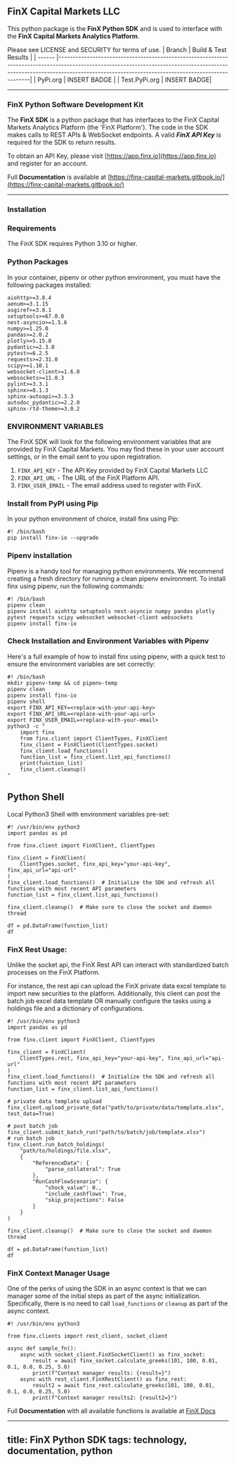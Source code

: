 ## FinX Capital Markets LLC

This python package is the **FinX Python SDK** and is used to interface with the **FinX Capital Markets Analytics 
Platform**.

Please see LICENSE and SECURITY for terms of use.
| Branch | Build & Test Results                                                                                                                                                                                                           |
| ------ |--------------------------------------------------------------------------------------------------------------------------------------------------------------------------------------------------------------------------------|
| PyPi.org | INSERT BADGE |
| Test.PyPi.org | INSERT BADGE|
***

### FinX Python Software Development Kit

The **FinX SDK** is a python package that has interfaces to the FinX Capital Markets
Analytics Platform (the 'FinX Platform'). The code in the SDK makes calls to REST APIs 
& WebSocket endpoints. A valid ___FinX API Key___ is required for the SDK to return results.

To obtain an API Key, please visit [https://app.finx.io](https://app.finx.io) and register for an account.

Full **Documentation** is available at [https://finx-capital-markets.gitbook.io/](https://finx-capital-markets.gitbook.io/)

***

### Installation

### Requirements

The FinX SDK requires Python 3.10 or higher.

### Python Packages

In your container, pipenv or other python environment, you must have the following
packages installed:

```
aiohttp>=3.8.4
aenum>=3.1.15
asgiref>=3.8.1
setuptools>=67.0.0
nest-asyncio>=1.5.6
numpy>=1.25.0
pandas>=2.0.2
plotly>=5.15.0
pydantic>=2.3.0
pytest>=6.2.5
requests>=2.31.0
scipy>=1.10.1
websocket-client>=1.6.0
websockets>=11.0.3
pylint>=3.3.1
sphinx>=8.1.3
sphinx-autoapi>=3.3.3
autodoc_pydantic>=2.2.0
sphinx-rtd-theme>=3.0.2
```

### ENVIRONMENT VARIABLES

The FinX SDK will look for the following environment variables that are provided by FinX Capital Markets. You may find these
in your user account settings, or in the email sent to you upon registration. 

1. `FINX_API_KEY` - The API Key provided by FinX Capital Markets LLC
2. `FINX_API_URL` - The URL of the FinX Platform API.
3. `FINX_USER_EMAIL` - The email address used to register with FinX.

### Install from PyPI using Pip

In your python environment of choice, install finx using Pip:

    #! /bin/bash
    pip install finx-io --upgrade
    
### Pipenv installation

Pipenv is a handy tool for managing python environments. We recommend creating a fresh directory for running a clean 
pipenv environment. To install finx using pipenv, run the following commands:

    #! /bin/bash
    pipenv clean
    pipenv install aiohttp setuptools nest-asyncio numpy pandas plotly pytest requests scipy websocket websocket-client websockets
    pipenv install finx-io 

### Check Installation and Environment Variables with Pipenv

Here's a full example of how to install finx using pipenv, with a quick test to ensure the environment variables are set correctly:

    #! /bin/bash
    mkdir pipenv-temp && cd pipenv-temp
    pipenv clean
    pipenv install finx-io 
    pipenv shell
    export FINX_API_KEY=<replace-with-your-api-key>
    export FINX_API_URL=<replace-with-your-api-url>
    export FINX_USER_EMAIL=<replace-with-your-email>
    python3 -c "
        import finx
        from finx.client import ClientTypes, FinXClient
        finx_client = FinXClient(ClientTypes.socket)
        finx_client.load_functions()
        function_list = finx_client.list_api_functions()
        print(function_list)
        finx_client.cleanup()
    "

## Python Shell

Local Python3 Shell with environment variables pre-set:

```python3
#! /usr/bin/env python3
import pandas as pd

from finx.client import FinXClient, ClientTypes

finx_client = FinXClient(
    ClientTypes.socket, finx_api_key="your-api-key", finx_api_url="api-url"
)
finx_client.load_functions()  # Initialize the SDK and refresh all functions with most recent API parameters
function_list = finx_client.list_api_functions()

finx_client.cleanup()  # Make sure to close the socket and daemon thread

df = pd.DataFrame(function_list)
df
```
### FinX Rest Usage:

Unlike the socket api, the FinX Rest API can interact with standardized
batch processes on the FinX Platform.

For instance, the rest api can upload the FinX private data excel template to import new securities to the platform.
Additionally, this client can post the batch job excel data template OR manually configure the tasks using a holdings
file and a dictionary of configurations.

```python3
#! /usr/bin/env python3
import pandas as pd

from finx.client import FinXClient, ClientTypes

finx_client = FinXClient(
    ClientTypes.rest, finx_api_key="your-api-key", finx_api_url="api-url"
)
finx_client.load_functions()  # Initialize the SDK and refresh all functions with most recent API parameters
function_list = finx_client.list_api_functions()

# private data template upload
finx_client.upload_private_data("path/to/private/data/template.xlsx", test_data=True)

# post batch job
finx_client.submit_batch_run("path/to/batch/job/template.xlsx")
# run batch job
finx_client.run_batch_holdings(
    "path/to/holdings/file.xlsx", 
    {
        "ReferenceData": {
            "parse_collateral": True
        },
        "RunCashFlowScenario": {
            "shock_value": 0.,
            "include_cashflows": True,
            "skip_projections": False
        }
    }
)

finx_client.cleanup()  # Make sure to close the socket and daemon thread

df = pd.DataFrame(function_list)
df
```

### FinX Context Manager Usage

One of the perks of using the SDK in an async context is that we can manager some of the initial steps as part of the
async initialization.  Specifically, there is no need to call `load_functions` or `cleanup` 
as part of the async context.

```python3
#! /usr/bin/env python3

from finx.clients import rest_client, socket_client

async def sample_fn():
    async with socket_client.FinXSocketClient() as finx_socket:
        result = await finx_socket.calculate_greeks(101, 100, 0.01, 0.1, 0.0, 0.25, 5.0)
        print(f"Context manager results: {result=}")
    async with rest_client.FinXRestClient() as finx_rest:
        result2 = await finx_rest.calculate_greeks(101, 100, 0.01, 0.1, 0.0, 0.25, 5.0)
        print(f"Context manager results2: {result2=}")
```

Full **Documentation** with all available functions is available at [FinX Docs](https://finx-capital-markets.gitbook.io/)

---
title: FinX Python SDK
tags: technology, documentation, python
---
